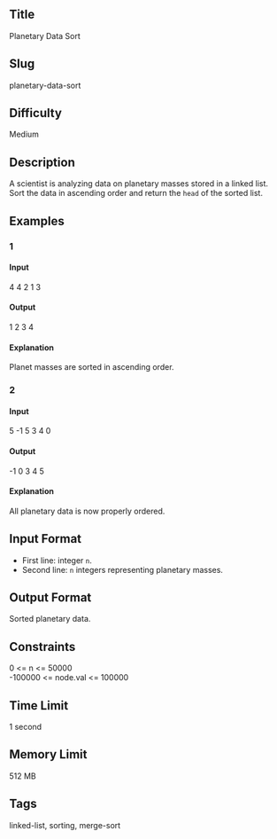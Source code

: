 ## Title
Planetary Data Sort

## Slug
planetary-data-sort

## Difficulty
Medium

## Description

A scientist is analyzing data on planetary masses stored in a linked list.  
Sort the data in ascending order and return the `head` of the sorted list.

## Examples

### 1

#### Input
4
4 2 1 3

#### Output
1 2 3 4

#### Explanation
Planet masses are sorted in ascending order.

### 2

#### Input
5
-1 5 3 4 0

#### Output
-1 0 3 4 5

#### Explanation
All planetary data is now properly ordered.

## Input Format
- First line: integer `n`.  
- Second line: `n` integers representing planetary masses.

## Output Format
Sorted planetary data.

## Constraints
0 <= n <= 50000  
-100000 <= node.val <= 100000  

## Time Limit
1 second

## Memory Limit
512 MB

## Tags
linked-list, sorting, merge-sort
